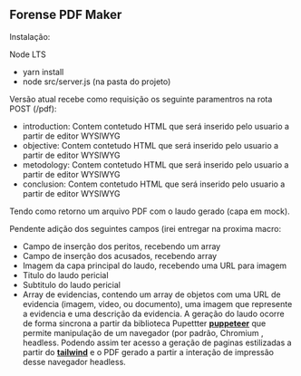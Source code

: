 ## Forense PDF Maker

Instalação: 

 Node LTS

 - yarn install
 - node src/server.js (na pasta do projeto)

Versão atual recebe como requisição os seguinte paramentros na rota POST (/pdf):

 - introduction: Contem contetudo HTML que será inserido pelo usuario a partir de editor WYSIWYG
 - objective: Contem contetudo HTML que será inserido pelo usuario a partir de editor WYSIWYG
 - metodology: Contem contetudo HTML que será inserido pelo usuario a partir de editor WYSIWYG
 - conclusion: Contem contetudo HTML que será inserido pelo usuario a partir de editor WYSIWYG


Tendo como retorno um arquivo PDF com o laudo gerado (capa em mock).

Pendente adição dos seguintes campos (irei entregar na proxima macro:

 - Campo de inserção dos peritos, recebendo um array
 - Campo de inserção dos acusados, recebendo array
 - Imagem da capa principal do laudo, recebendo uma URL para imagem
 - Titulo do laudo pericial
 - Subtitulo do laudo pericial
 - Array de evidencias, contendo um array de objetos com uma URL de evidencia (imagem, video, ou documento), uma imagem que represente a evidencia e uma descrição da evidencia.
A geração do laudo ocorre de forma sincrona a partir da biblioteca Pupettter **[puppeteer](https://github.com/puppeteer/puppeteer)** que permite manipulação de um navegador (por padrão, Chromium , headless. Podendo assim ter acesso a geração de paginas estilizadas a partir do **[tailwind](https://tailwindcss.com/)** e o PDF gerado a partir a interação de impressão desse navegador headless.
